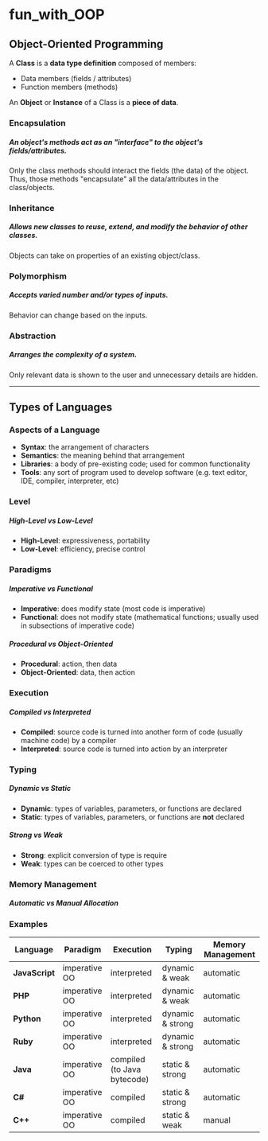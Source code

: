 # fun_with_OOP

## Object-Oriented Programming

A **Class** is a **data type definition** composed of members:
+ Data members (fields / attributes)
+ Function members (methods)

An **Object** or **Instance** of a Class is a **piece of data**.

### Encapsulation
##### An object's methods act as an "interface" to the object's fields/attributes.
Only the class methods should interact the fields (the data) of the object. Thus, those methods "encapsulate" all the data/attributes in the class/objects.

### Inheritance
##### Allows new classes to reuse, extend, and modify the behavior of other classes.
Objects can take on properties of an existing object/class.

### Polymorphism
##### Accepts varied number and/or types of inputs.
Behavior can change based on the inputs.

### Abstraction
##### Arranges the complexity of a system.
Only relevant data is shown to the user and unnecessary details are hidden.

---

## Types of Languages

### Aspects of a Language
+ **Syntax**: the arrangement of characters
+ **Semantics**: the meaning behind that arrangement
+ **Libraries**: a body of pre-existing code; used for common functionality
+ **Tools**: any sort of program used to develop software (e.g. text editor, IDE, compiler, interpreter, etc)

### Level
##### High-Level vs Low-Level
+ **High-Level**: expressiveness, portability
+ **Low-Level**: efficiency, precise control

### Paradigms
##### Imperative vs Functional
+ **Imperative**: does modify state (most code is imperative)
+ **Functional**: does not modify state (mathematical functions; usually used in subsections of imperative code)

##### Procedural vs Object-Oriented
+ **Procedural**: action, then data
+ **Object-Oriented**: data, then action

### Execution
##### Compiled vs Interpreted
+ **Compiled**: source code is turned into another form of code (usually machine code) by a compiler  
+ **Interpreted**: source code is turned into action by an interpreter

### Typing
##### Dynamic vs Static
+ **Dynamic**: types of variables, parameters, or functions are declared
+ **Static**: types of variables, parameters, or functions are **not** declared

##### Strong vs Weak
+ **Strong**: explicit conversion of type is require
+ **Weak**: types can be coerced to other types

### Memory Management
##### Automatic vs Manual Allocation

### Examples

| Language        | Paradigm      | Execution                   | Typing            | Memory Management |
| --------------- | ------------- | --------------------------- | ----------------- | ----------------- |
| **JavaScript**  | imperative OO | interpreted                 | dynamic & weak    | automatic         |
| **PHP**         | imperative OO | interpreted                 | dynamic & weak    | automatic         |
| **Python**      | imperative OO | interpreted                 | dynamic & strong  | automatic         |
| **Ruby**        | imperative OO | interpreted                 | dynamic & strong  | automatic         |
| **Java**        | imperative OO | compiled (to Java bytecode) | static & strong   | automatic         |
| **C#**          | imperative OO | compiled                    | static & strong   | automatic         |
| **C++**         | imperative OO | compiled                    | static & weak     | manual            |

